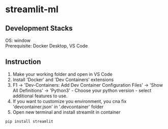 # streamlit-ml

## Development Stacks
OS: window  
Prerequisite: Docker Desktop, VS Code

## Instruction
1. Make your working folder and open in VS Code
2. Install 'Docker' and 'Dev Containers' extensions
3. F1 -> 'Dev-Containers: Add Dev Container Configuration Files' -> 'Show All Definitions' -> 'Python3' - Choose your python version - select additional features to use.
4. If you want to customize you environment, you cna fix 'devcontainer.json' in '.devcontainer' folder
5. Open new terminal and install streamlit in container
```
pip install streamlit
```
